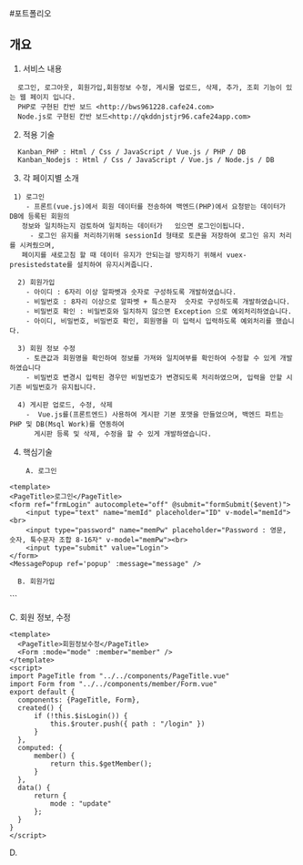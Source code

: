#포트폴리오

## 개요

1. 서비스 내용
```
  로그인, 로그아웃, 회원가입,회원정보 수정, 게시물 업로드, 삭제, 추가, 조회 기능이 있는 웹 페이지 입니다.
  PHP로 구현된 칸반 보드 <http://bws961228.cafe24.com>
  Node.js로 구현된 칸반 보드<http://qkddnjstjr96.cafe24app.com>
```
2. 적용 기술
```  
  Kanban_PHP : Html / Css / JavaScript / Vue.js / PHP / DB
  Kanban_Nodejs : Html / Css / JavaScript / Vue.js / Node.js / DB
```
3. 각 페이지별 소개
```
 1) 로그인
    - 프론트(vue.js)에서 회원 데이터를 전송하여 백엔드(PHP)에서 요청받는 데이터가 DB에 등록된 회원의 
   정보와 일치하는지 검토하여 일치하는 데이터가   있으면 로그인이됩니다.
     - 로그인 유지를 처리하기위해 sessionId 형태로 토큰을 저장하여 로그인 유지 처리를 시켜줬으며, 
   페이지를 새로고침 할 때 데이터 유지가 안되는걸 방지하기 위해서 vuex-presistedstate를 설치하여 유지시켜줍니다.
   
  2) 회원가입
    - 아이디 : 6자리 이상 알파벳과 숫자로 구성하도록 개발하였습니다.
    - 비밀번호 : 8자리 이상으로 알파벳 + 특스문자  숫자로 구성하도록 개발하였습니다.
    - 비밀번호 확인 : 비밀번호와 일치하지 않으면 Exception 으로 예외처리하였습니다.
    - 아이디, 비밀번호, 비밀번호 확인, 회원명을 미 입력시 입력하도록 예외처리를 했습니다. 
    
  3) 회원 정보 수정
    - 토큰값과 회원명을 확인하여 정보를 가져와 일치여부를 확인하여 수정할 수 있게 개발하였습니다
    - 비밀번호 변경시 입력된 경우만 비밀번호가 변경되도록 처리하였으며, 입력을 안할 시 기존 비밀번호가 유지됩니다.
    
  4) 게시판 업로드, 수정, 삭제
    -  Vue.js를(프론트엔드) 사용하여 게시판 기본 포맷을 만들었으며, 백엔드 파트는 PHP 및 DB(Msql Work)를 연동하여 
      게시판 등록 및 삭제, 수정을 할 수 있게 개발하였습니다.
```

4. 핵심기술
```
    A. 로그인
```
    <template>
    <PageTitle>로그인</PageTitle>
    <form ref="frmLogin" autocomplete="off" @submit="formSubmit($event)">
        <input type="text" name="memId" placeholder="ID" v-model="memId"><br>
        <input type="password" name="memPw" placeholder="Password : 영문, 숫자, 툭수문자 조합 8-16자" v-model="memPw"><br>
        <input type="submit" value="Login">
    </form>
    <MessagePopup ref='popup' :message="message" />
</template>
<script>
import PageTitle from '../../components/PageTitle.vue'
import MessagePopup from '../../components/common/Message.vue'
import member from '../../models/member.js'
export default {
    components : {PageTitle, MessagePopup},
    mixins : [member],
    created() {
        if (this.$isLogin()) {
            this.$router.push({ path : "/logout"} );
        }
    },
    data() {
        return {
            message : "",
            memId : "",
            memPw : "",
        };
    },
    methods : {
        async formSubmit(e) {
            e.preventDefault();
            const formData = new FormData(this.$refs.frmLogin);
            const result = await this.$login(formData);
            if (result.success) {
                this.memId = "";
                this.memPw = "";
               this.$router.push({ path : "/kanban/list"});
            }

            if (result.message) {
                this.$showMessage(this, result.message);
            }
        }
    }

}
</script>

```
  B. 회원가입
  ```
  <template>
    <PageTitle>회원가입</PageTitle>
    <Form :mode="mode" />
</template>
<script>
import PageTitle from "../../components/PageTitle.vue"
import Form from "../../components/member/Form.vue"
export default {
    components: {PageTitle, Form},
    created() {
        if (this.$isLogin()) {
            this.$router.push({ path : "/my_info" })
        }
    },
    data() {
        return {
            mode : "join"
        };
    }
}
</script>
```

  C. 회원 정보, 수정
  ```
  <template>
    <PageTitle>회원정보수정</PageTitle>
    <Form :mode="mode" :member="member" />
</template>
<script>
import PageTitle from "../../components/PageTitle.vue"
import Form from "../../components/member/Form.vue"
export default {
    components: {PageTitle, Form},
    created() {
        if (!this.$isLogin()) {
            this.$router.push({ path : "/login" })
        }
    },
    computed: {
        member() {
            return this.$getMember();
        }
    },
    data() {
        return {
            mode : "update"
        };
    }
}
</script>

```
  D. 
